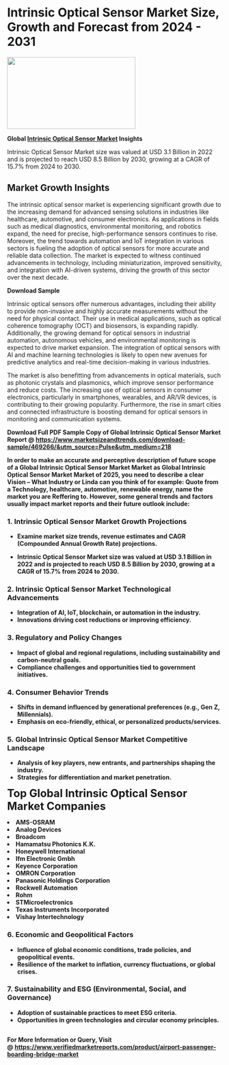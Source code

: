 <H1>Intrinsic Optical Sensor Market Size, Growth and Forecast from 2024 - 2031</H1><img class="aligncenter size-medium wp-image-584254" src="https://thirdeyenews.in/wp-content/uploads/2024/09/Global-Market-Research-300x168.jpeg" alt="" width="300" height="168" /><p><strong>Global&nbsp;<a href="https://www.marketsizeandtrends.com/download-sample/469266/&amp;utm_source=Pulse&amp;utm_medium=218">Intrinsic Optical Sensor Market</a> Insights</strong></p><p>Intrinsic Optical Sensor Market size was valued at USD 3.1 Billion in 2022 and is projected to reach USD 8.5 Billion by 2030, growing at a CAGR of 15.7% from 2024 to 2030.</p><p><h2>Market Growth Insights</h2> <p>The intrinsic optical sensor market is experiencing significant growth due to the increasing demand for advanced sensing solutions in industries like healthcare, automotive, and consumer electronics. As applications in fields such as medical diagnostics, environmental monitoring, and robotics expand, the need for precise, high-performance sensors continues to rise. Moreover, the trend towards automation and IoT integration in various sectors is fueling the adoption of optical sensors for more accurate and reliable data collection. The market is expected to witness continued advancements in technology, including miniaturization, improved sensitivity, and integration with AI-driven systems, driving the growth of this sector over the next decade.</p> <p><strong>Download Sample</strong></p> <p>Intrinsic optical sensors offer numerous advantages, including their ability to provide non-invasive and highly accurate measurements without the need for physical contact. Their use in medical applications, such as optical coherence tomography (OCT) and biosensors, is expanding rapidly. Additionally, the growing demand for optical sensors in industrial automation, autonomous vehicles, and environmental monitoring is expected to drive market expansion. The integration of optical sensors with AI and machine learning technologies is likely to open new avenues for predictive analytics and real-time decision-making in various industries.</p> <p>The market is also benefitting from advancements in optical materials, such as photonic crystals and plasmonics, which improve sensor performance and reduce costs. The increasing use of optical sensors in consumer electronics, particularly in smartphones, wearables, and AR/VR devices, is contributing to their growing popularity. Furthermore, the rise in smart cities and connected infrastructure is boosting demand for optical sensors in monitoring and communication systems.</p> <p><strong></p><p><span class=""><strong>Download Full PDF Sample Copy of Global Intrinsic Optical Sensor Market Report</strong> @ <a href="https://www.marketsizeandtrends.com/download-sample/469266/&amp;utm_source=Pulse&amp;utm_medium=218" target="_blank">https://www.marketsizeandtrends.com/download-sample/469266/&amp;utm_source=Pulse&amp;utm_medium=218</a></span></p><p>In order to make an accurate and perceptive description of future scope of a Global&nbsp;Intrinsic Optical Sensor Market Market as Global&nbsp;Intrinsic Optical Sensor Market Market of 2025, you need to describe a clear Vision &ndash; What Industry or Linda can you think of for example: Quote from a Technology, healthcare, automotive, renewable energy, name the market you are Reffering to. However, some general trends and factors usually impact market reports and their future outlook include:</p><h3>1.&nbsp;<strong>Intrinsic Optical Sensor Market Growth Projections</strong></h3><ul><li>Examine market size trends, revenue estimates and CAGR (Compounded Annual Growth Rate) projections.</li><li><p>Intrinsic Optical Sensor Market size was valued at USD 3.1 Billion in 2022 and is projected to reach USD 8.5 Billion by 2030, growing at a CAGR of 15.7% from 2024 to 2030.</p></li></ul><h3>2.&nbsp;<strong>Intrinsic Optical Sensor Market Technological Advancements</strong></h3><ul><li>Integration of AI, IoT, blockchain, or automation in the industry.</li><li>Innovations driving cost reductions or improving efficiency.</li></ul><h3>3.&nbsp;<strong>Regulatory and Policy Changes</strong></h3><ul><li>Impact of global and regional regulations, including sustainability and carbon-neutral goals.</li><li>Compliance challenges and opportunities tied to government initiatives.</li></ul><h3>4.&nbsp;<strong>Consumer Behavior Trends</strong></h3><ul><li>Shifts in demand influenced by generational preferences (e.g., Gen Z, Millennials).</li><li>Emphasis on eco-friendly, ethical, or personalized products/services.</li></ul><h3>5.&nbsp;<strong>Global Intrinsic Optical Sensor Market Competitive Landscape</strong></h3><ul><li>Analysis of key players, new entrants, and partnerships shaping the industry.</li><li>Strategies for differentiation and market penetration.</li></ul><p data-pm-slice="1 1 []"><span style="color: inherit; font-family: inherit; font-size: 25px;">Top Global Intrinsic Optical Sensor Market Companies</span></p><div class="" data-test-id=""><p><li>AMS-OSRAM</li><li> Analog Devices</li><li> Broadcom</li><li> Hamamatsu Photonics K.K.</li><li> Honeywell International</li><li> Ifm Electronic Gmbh</li><li> Keyence Corporation</li><li> OMRON Corporation</li><li> Panasonic Holdings Corporation</li><li> Rockwell Automation</li><li> Rohm</li><li> STMicroelectronics</li><li> Texas Instruments Incorporated</li><li> Vishay Intertechnology</li></p></div><h3>6.&nbsp;<strong>Economic and Geopolitical Factors</strong></h3><ul><li>Influence of global economic conditions, trade policies, and geopolitical events.</li><li>Resilience of the market to inflation, currency fluctuations, or global crises.</li></ul><h3>7.&nbsp;<strong>Sustainability and ESG (Environmental, Social, and Governance)</strong></h3><ul><li>Adoption of sustainable practices to meet ESG criteria.</li><li>Opportunities in green technologies and circular economy principles.</li></ul><h2><strong style="font-size: 14px;">For More Information or Query, Visit @&nbsp;</strong><a style="background-color: #ffffff; font-size: 14px;" href="https://www.marketsizeandtrends.com/report/intrinsic-optical-sensor-market/" target="_blank">https://www.verifiedmarketreports.com/product/airport-passenger-boarding-bridge-market</a></h2>
